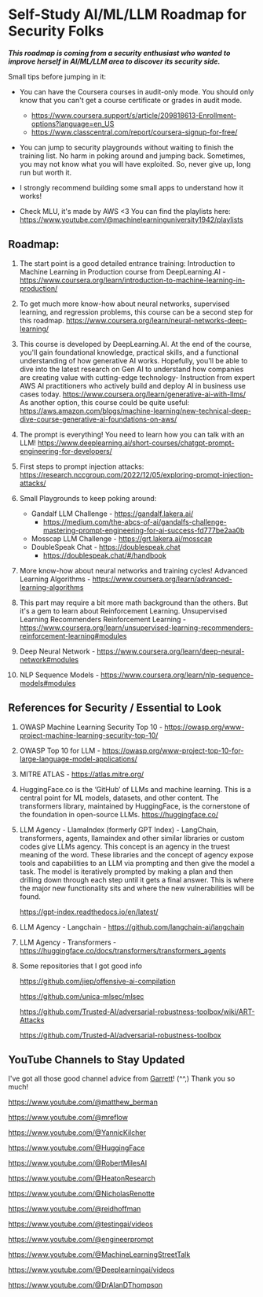 # Self-Study AI/ML/LLM Roadmap for Security Folks

***This roadmap is coming from a security enthusiast who wanted to improve herself in AI/ML/LLM area to discover its security side.***

Small tips before jumping in it:

- You can have the Coursera courses in audit-only mode. You should only know that you can't get a course certificate or grades in audit mode.
    - https://www.coursera.support/s/article/209818613-Enrollment-options?language=en_US
    - https://www.classcentral.com/report/coursera-signup-for-free/

- You can jump to security playgrounds without waiting to finish the training list.  No harm in poking around and jumping back. Sometimes, you may not know what you will have exploited. So, never give up, long run but worth it. 

- I strongly recommend building some small apps to understand how it works!

- Check MLU, it's made by AWS <3  You can find the playlists here: https://www.youtube.com/@machinelearninguniversity1942/playlists

## Roadmap:

1. The start point is a good detailed entrance training: Introduction to Machine Learning in Production course from DeepLearning.AI - https://www.coursera.org/learn/introduction-to-machine-learning-in-production/​

2. To get much more know-how about neural networks, supervised learning, and regression problems, this course can be a second step for this roadmap. https://www.coursera.org/learn/neural-networks-deep-learning/​

3. This course is developed by DeepLearning.AI. At the end of the course, you'll gain foundational knowledge, practical skills, and a functional understanding of how generative AI works. Hopefully, you'll be able to dive into the latest research on Gen AI to understand how companies are creating value with cutting-edge technology- Instruction from expert AWS AI practitioners who actively build and deploy AI in business use cases today. https://www.coursera.org/learn/generative-ai-with-llms/ 
As another option, this course could be quite useful: https://aws.amazon.com/blogs/machine-learning/new-technical-deep-dive-course-generative-ai-foundations-on-aws/​

4. The prompt is everything! You need to learn how you can talk with an LLM! 
​https://www.deeplearning.ai/short-courses/chatgpt-prompt-engineering-for-developers/​

5. First steps to prompt injection attacks: https://research.nccgroup.com/2022/12/05/exploring-prompt-injection-attacks/​

6. Small Playgrounds to keep poking around: 
    - Gandalf LLM Challenge - https://gandalf.lakera.ai/​
        - ​https://medium.com/the-abcs-of-ai/gandalfs-challenge-mastering-prompt-engineering-for-ai-success-fd777be2aa0b​ 
    - Mosscap LLM Challenge  - https://grt.lakera.ai/mosscap​
    - DoubleSpeak Chat - https://doublespeak.chat​
        - https://doublespeak.chat/#/handbook​

7. More know-how about neural networks and training cycles! 
Advanced Learning Algorithms - https://www.coursera.org/learn/advanced-learning-algorithms​

8. This part may require a bit more math background than the others. But it's a gem to learn about Reinforcement Learning. Unsupervised Learning Recommenders Reinforcement Learning - https://www.coursera.org/learn/unsupervised-learning-recommenders-reinforcement-learning#modules​

9. Deep Neural Network - https://www.coursera.org/learn/deep-neural-network#modules​

10. NLP Sequence Models - https://www.coursera.org/learn/nlp-sequence-models#modules​

## References for Security / Essential to Look

1. OWASP Machine Learning Security Top 10 - https://owasp.org/www-project-machine-learning-security-top-10/​

2. OWASP Top 10 for LLM - https://owasp.org/www-project-top-10-for-large-language-model-applications/​

3. MITRE ATLAS - https://atlas.mitre.org/​

4. HuggingFace.co is the ‘GitHub’ of LLMs and machine learning. This is a central point for ML models, datasets, and other content. The transformers library, maintained by HuggingFace, is the cornerstone of the foundation in open-source LLMs. https://huggingface.co/​

5. LLM Agency - LlamaIndex (formerly GPT Index) - LangChain, transformers, agents, llamaindex and other similar libraries or custom codes give LLMs agency. This concept is an agency in the truest meaning of the word. These libraries and the concept of agency expose tools and capabilities to an LLM via prompting and then give the model a task. The model is iteratively prompted by making a plan and then drilling down through each step until it gets a final answer. This is where the major new functionality sits and where the new vulnerabilities will be found.

    https://gpt-index.readthedocs.io/en/latest/​

6. LLM Agency - Langchain - https://github.com/langchain-ai/langchain​
7. LLM Agency - Transformers - https://huggingface.co/docs/transformers/transformers_agents​
8. Some repositories that I got good info

    https://github.com/jiep/offensive-ai-compilation

    https://github.com/unica-mlsec/mlsec

    https://github.com/Trusted-AI/adversarial-robustness-toolbox/wiki/ART-Attacks

    https://github.com/Trusted-AI/adversarial-robustness-toolbox​

## YouTube Channels to Stay Updated

I've got all those good channel advice from [Garrett](https://www.linkedin.com/in/garrettgalloway/)! (^^,) Thank you so much!

​https://www.youtube.com/@matthew_berman 

https://www.youtube.com/@mreflow

https://www.youtube.com/@YannicKilcher​

https://www.youtube.com/@HuggingFace​

https://www.youtube.com/@RobertMilesAI​

https://www.youtube.com/@HeatonResearch​

https://www.youtube.com/@NicholasRenotte​

https://www.youtube.com/@reidhoffman​

https://www.youtube.com/@testingai/videos​

https://www.youtube.com/@engineerprompt​

https://www.youtube.com/@MachineLearningStreetTalk​

https://www.youtube.com/@Deeplearningai/videos​

https://www.youtube.com/@DrAlanDThompson​
​
​